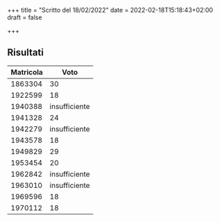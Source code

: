 +++
title = "Scritto del 18/02/2022"
date = 2022-02-18T15:18:43+02:00
draft = false

+++

## Risultati

| Matricola | Voto          |
| --------- | ------------- |
|1863304	|						30|
|1922599	|						18|
|1940388	|						insufficiente|
|1941328	|						24|
|1942279	|						insufficiente|
|1943578	|						18|
|1949829	|						29|
|1953454	|						20 |
|1962842	|						insufficiente|
|1963010	|						insufficiente|
|1969596	|						18|
|1970112	|						18|

